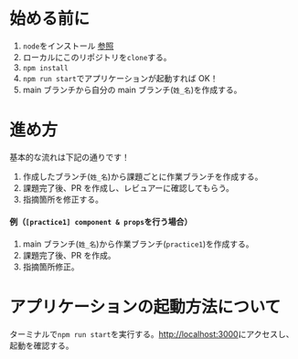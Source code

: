 # 始める前に

1. `node`をインストール [参照](https://pj100.esa.io/posts/4318)
2. ローカルにこのリポジトリを`clone`する。
3. `npm install`
4. `npm run start`でアプリケーションが起動すれば OK！
5. main ブランチから自分の main ブランチ(`姓_名`)を作成する。

# 進め方 

基本的な流れは下記の通りです！

1. 作成したブランチ(`姓_名`)から課題ごとに作業ブランチを作成する。
2. 課題完了後、PR を作成し、レビュアーに確認してもらう。
3. 指摘箇所を修正する。

#### 例（`[practice1] component & props`を行う場合）

1. main ブランチ(`姓_名`)から作業ブランチ(`practice1`)を作成する。
2. 課題完了後、PR を作成。
3. 指摘箇所修正。

# アプリケーションの起動方法について

ターミナルで`npm run start`を実行する。[http://localhost:3000](http://localhost:3000)にアクセスし、起動を確認する。
